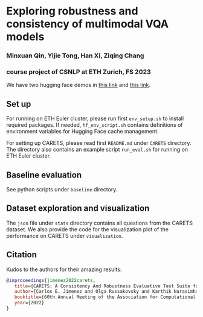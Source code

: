 # Exploring robustness and consistency of multimodal VQA models
### Minxuan Qin, Yijie Tong, Han Xi, Ziqing Chang
### course project of CSNLP at ETH Zurich, FS 2023
We have two hugging face demos in [this link](https://huggingface.co/spaces/CS4NLP/vqa_demo) and [this link](https://huggingface.co/spaces/Minqin/carets_finetune_vqa).

## Set up
For running on ETH Euler cluster, please run first `env_setup.sh` to install required packages. If needed, `hf_env_script.sh` contains definitions of environment variables for Hugging Face cache management.


For setting up CARETS, please read first `README.md` under `CARETS` directory. The directory also contains an example script `run_eval.sh` for running on ETH Euler cluster.

## Baseline evaluation
See python scripts under `baseline` directory.

## Dataset exploration and visualization
The `json` file under `stats` directory contains all questions from the CARETS dataset. We also provide the code for the visualization plot of the performance on CARETS under `visualization`.

## Citation
Kudos to the authors for their amazing results:
```bibtex
@inproceedings{jimenez2022carets,
   title={CARETS: A Consistency And Robustness Evaluative Test Suite for VQA},
   author={Carlos E. Jimenez and Olga Russakovsky and Karthik Narasimhan},
   booktitle={60th Annual Meeting of the Association for Computational Linguistics (ACL)},
   year={2022}
}
```

